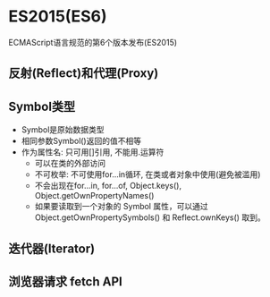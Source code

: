 # ES2015(ES6)

ECMAScript语言规范的第6个版本发布(ES2015)

## 反射(Reflect)和代理(Proxy)

## Symbol类型

- Symbol是原始数据类型
- 相同参数Symbol()返回的值不相等
- 作为属性名: 只可用[]引用, 不能用.运算符
  - 可以在类的外部访问
  - 不可枚举: 不可使用for...in循环, 在类或者对象中使用(避免被滥用)
  - 不会出现在for...in, for...of, Object.keys(), Object.getOwnPropertyNames() 
  - 如果要读取到一个对象的 Symbol 属性，可以通过 Object.getOwnPropertySymbols() 和 Reflect.ownKeys() 取到。

## 迭代器(Iterator)


## 浏览器请求 fetch API
